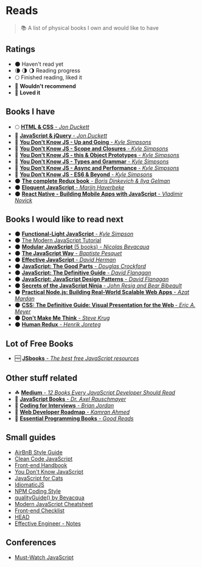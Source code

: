 # Reads

> :books: A list of physical books I own and would like to have

## Ratings

* 🌑 Haven't read yet
* 🌘 🌗 🌖 Reading progress
* 🌕 Finished reading, liked it
* 🌝 **Wouldn't recommend**
* 🌟 **Loved it**

## Books I have

* 🌕 [<b>HTML & CSS</b> - <i>Jon Duckett</i>](https://goo.gl/YGwA6y)
* 🌟 [<b>JavaScript & jQuery</b> - <i>Jon Duckett</i>](https://goo.gl/U2Evse)
* 🌟 [<b>You Don't Know JS - Up and Going</b> - <i>Kyle Simpsons</i>](https://goo.gl/dsVt9t)
* 🌟 [<b>You Don't Know JS - Scope and Closures</b> - <i>Kyle Simpsons</i>](https://goo.gl/92UEXq)
* 🌟 [<b>You Don't Know JS - this & Object Prototypes</b> - <i>Kyle Simpsons</i>](https://goo.gl/Rpv7sr)
* 🌟 [<b>You Don't Know JS - Types and Grammar</b> - <i>Kyle Simpsons</i>](https://goo.gl/scgKgk)
* 🌟 [<b>You Don't Know JS - Async and Performance</b> - <i>Kyle Simpsons</i>](https://goo.gl/RMzTzK)
* 🌟 [<b>You Don't Know JS - ES6 & Beyond</b> - <i>Kyle Simpsons</i>](https://goo.gl/pYjtv9)
* 🌑 [<b>The complete Redux book</b> - <i>Boris Dinkevich & Ilya Gelman</i>](https://goo.gl/WmyULy)
* 🌑 [<b>Eloquent JavaScript</b> - <i>Marijn Haverbeke</i>](https://goo.gl/IHFH67)
* 🌑 [<b>React Native - Building Mobile Apps with JavaScript</b> - <i>Vladimir Novick</i>](https://goo.gl/qyS4YB)

## Books I would like to read next

* 🌑 [<b>Functional-Light JavaScript</b> - <i>Kyle Simpson</i>](https://leanpub.com/fljs)
* 🌑 [The Modern JavaScript Tutorial](http://javascript.info)
* 🌑 [<b>Modular JavaScript</b> (5 books) - <i>Nicolas Bevacqua</i>](https://goo.gl/04ferO)
* 🌑 [<b>The JavaScript Way</b> - <i>Baptiste Pesquet</i>](https://goo.gl/JG3sHg)
* 🌑 [<b>Effective JavaScript</b> - <i>David Herman</i>](http://effectivejs.com)
* 🌑 [<b>JavaScript: The Good Parts</b> - <i>Douglas Crockford</i>](https://goo.gl/hKes2L)
* 🌑 [<b>JavaScript: The Definitive Guide</b> - <i>David Flanagan</i>](https://goo.gl/zsa06r)
* 🌑 [<b>JavaScript: JavaScript Design Patterns</b> - <i>David Flanagan</i>](https://goo.gl/2AsIwc)
* 🌑 [<b>Secrets of the JavaScript Ninja</b> - <i>John Resig and Bear Bibeault</i>](https://goo.gl/z7HKtJ)
* 🌑 [<b>Practical Node.js: Building Real-World Scalable Web Apps</b> - <i>Azat Mardan</i>](https://goo.gl/SyRrC1)
* 🌑 [<b>CSS: The Definitive Guide: Visual Presentation for the Web </b> - <i>Eric A. Meyer</i>](https://goo.gl/DK93Jw)
* 🌑 [<b>Don't Make Me Think</b> - <i>Steve Krug</i>](https://goo.gl/rrIw0v)
* 🌑 [<b>Human Redux</b> - <i>Henrik Joreteg</i>](https://goo.gl/6ah9NM)

## Lot of Free Books

* 🆓 [<b>JSbooks</b> - <i>The best free JavaScript resources</i>](http://jsbooks.revolunet.com)

## Other stuff related

* ☘ [<b>Medium</b> - <i>12 Books Every JavaScript Developer Should Read</i>](https://medium.com/javascript-scene/12-books-every-javascript-developer-should-read-9da76157fb3#.3z9dzgjn9)
* 📖 [<b>JavaScript Books</b> - <i>Dr. Axel Rauschmayer</i>](http://exploringjs.com)
* 📖 [<b>Coding for Interviews</b> - <i>Brian Jordan</i>](http://codingforinterviews.com/books)
* 📖 [<b>Web Developer Roadmap</b> - <i>Kamran Ahmed</i>](https://github.com/kamranahmedse/developer-roadmap)
* 📖 [<b>Essential Programming Books</b> - <i>Good Reads</i>](https://www.goodreads.com/list/show/542.Essential_Programming_Books)

## Small guides

* [AirBnB Style Guide](https://github.com/airbnb/javascript)
* [Clean Code JavaScript](https://github.com/ryanmcdermott/clean-code-javascript)
* [Front-end Handbook](https://github.com/FrontendMasters/front-end-handbook-2017)
* [You Don't Know JavaScript](https://github.com/getify/You-Dont-Know-JS)
* [JavaScript for Cats](http://jsforcats.com)
* [IdiomaticJS](https://github.com/rwaldron/idiomatic.js)
* [NPM Coding Style](https://docs.npmjs.com/misc/coding-style)
* [qualityGuide() by Bevacqua](https://github.com/bevacqua/js)
* [Modern JavaScript Cheatsheet](https://github.com/mbeaudru/modern-js-cheatsheet)
* [Front-end Checklist](https://github.com/thedaviddias/Front-End-Checklist)
* [HEAD](https://github.com/joshbuchea/HEAD)
* [Effective Engineer - Notes](https://gist.github.com/rondy/af1dee1d28c02e9a225ae55da2674a6f)

## Conferences

* [Must-Watch JavaScript](https://github.com/AllThingsSmitty/must-watch-javascript)
